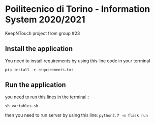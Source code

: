 # Poilitecnico di Torino - Information System 2020/2021
KeepNTouch project from group #23


## Install the application
You need to install requirements by using this line code in your terminal

``pip install -r requirements.txt ``


## Run the application
you need to run this lines in the terminal :

``sh variables.sh``


then you need to run server by using this line:
``
python2.7 -m flask run
``


